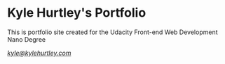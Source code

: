 <h1>Kyle Hurtley's Portfolio</h1>

<p>This is portfolio site created for the Udacity Front-end Web Development Nano Degree</p>

*kyle@kylehurtley.com*